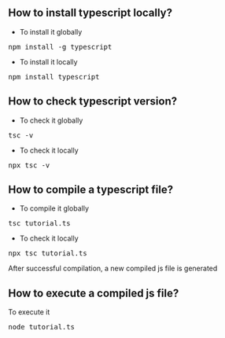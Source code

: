 ## How to install typescript locally?
- To install it globally
<pre>npm install -g typescript</pre>

- To install it locally<br>
<pre>npm install typescript</pre>


## How to check typescript version?
- To check it globally
<pre>tsc -v</pre>

- To check it locally
<pre>npx tsc -v</pre>

## How to compile a typescript file?
- To compile it globally
<pre>tsc tutorial.ts</pre>

- To check it locally
<pre>npx tsc tutorial.ts</pre>

After successful compilation, a new compiled js file is generated

## How to execute a compiled js file?
To execute it
<pre>node tutorial.ts</pre>